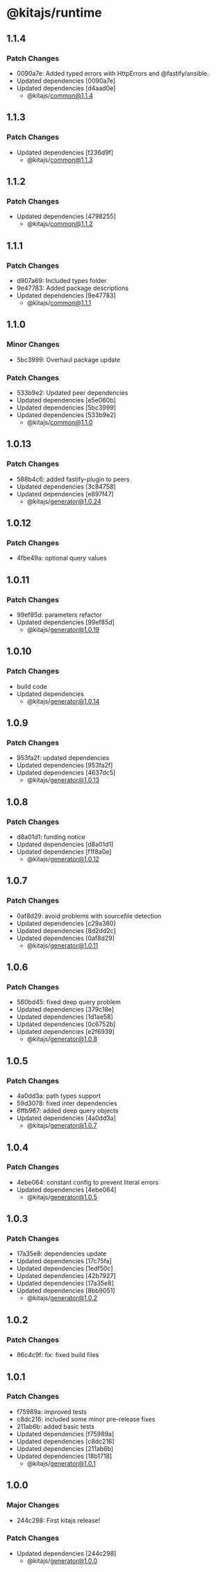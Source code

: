 # @kitajs/runtime

## 1.1.4

### Patch Changes

- 0090a7e: Added typed errors with HttpErrors and @fastify/ansible.
- Updated dependencies [0090a7e]
- Updated dependencies [d4aad0e]
  - @kitajs/common@1.1.4

## 1.1.3

### Patch Changes

- Updated dependencies [f236d9f]
  - @kitajs/common@1.1.3

## 1.1.2

### Patch Changes

- Updated dependencies [4798255]
  - @kitajs/common@1.1.2

## 1.1.1

### Patch Changes

- d907a69: Included types folder
- 9e47783: Added package descriptions
- Updated dependencies [9e47783]
  - @kitajs/common@1.1.1

## 1.1.0

### Minor Changes

- 5bc3999: Overhaul package update

### Patch Changes

- 533b9e2: Updated peer dependencies
- Updated dependencies [e5e060b]
- Updated dependencies [5bc3999]
- Updated dependencies [533b9e2]
  - @kitajs/common@1.1.0

## 1.0.13

### Patch Changes

- 588b4c6: added fastify-plugin to peers
- Updated dependencies [3c84758]
- Updated dependencies [e897f47]
  - @kitajs/generator@1.0.24

## 1.0.12

### Patch Changes

- 4fbe49a: optional query values

## 1.0.11

### Patch Changes

- 99ef85d: parameters refactor
- Updated dependencies [99ef85d]
  - @kitajs/generator@1.0.19

## 1.0.10

### Patch Changes

- build code
- Updated dependencies
  - @kitajs/generator@1.0.14

## 1.0.9

### Patch Changes

- 953fa2f: updated dependencies
- Updated dependencies [953fa2f]
- Updated dependencies [4637dc5]
  - @kitajs/generator@1.0.13

## 1.0.8

### Patch Changes

- d8a01d1: funding notice
- Updated dependencies [d8a01d1]
- Updated dependencies [f1f8a0e]
  - @kitajs/generator@1.0.12

## 1.0.7

### Patch Changes

- 0af8d29: avoid problems with sourcefile detection
- Updated dependencies [c29a360]
- Updated dependencies [8d2dd2c]
- Updated dependencies [0af8d29]
  - @kitajs/generator@1.0.11

## 1.0.6

### Patch Changes

- 560bd45: fixed deep query problem
- Updated dependencies [379c18e]
- Updated dependencies [1d1ae58]
- Updated dependencies [0c6752b]
- Updated dependencies [e2f6939]
  - @kitajs/generator@1.0.8

## 1.0.5

### Patch Changes

- 4a0dd3a: path types support
- 59d3078: fixed inter dependencies
- 6ffb967: added deep query objects
- Updated dependencies [4a0dd3a]
  - @kitajs/generator@1.0.7

## 1.0.4

### Patch Changes

- 4ebe064: constant config to prevent literal errors
- Updated dependencies [4ebe064]
  - @kitajs/generator@1.0.5

## 1.0.3

### Patch Changes

- 17a35e8: dependencies update
- Updated dependencies [17c75fa]
- Updated dependencies [1edf50c]
- Updated dependencies [42b7927]
- Updated dependencies [17a35e8]
- Updated dependencies [8bb9051]
  - @kitajs/generator@1.0.2

## 1.0.2

### Patch Changes

- 86c4c9f: fix: fixed build files

## 1.0.1

### Patch Changes

- f75989a: improved tests
- c8dc216: included some minor pre-release fixes
- 211ab6b: added basic tests
- Updated dependencies [f75989a]
- Updated dependencies [c8dc216]
- Updated dependencies [211ab6b]
- Updated dependencies [18b1718]
  - @kitajs/generator@1.0.1

## 1.0.0

### Major Changes

- 244c298: First kitajs release!

### Patch Changes

- Updated dependencies [244c298]
  - @kitajs/generator@1.0.0
